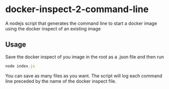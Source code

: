 # docker-inspect-2-command-line
A nodejs script that generates the command line to start a docker image using the docker inspect of an existing image

## Usage
Save the docker inspect of you image in the root as a .json file and then run
```javascript
node index.js
```
You can save as many files as you want. The script will log each command line preceded by the name of the docker inspect file.
